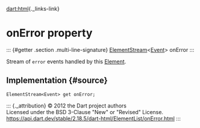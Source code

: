 [dart:html](../../dart-html/dart-html-library){._links-link}

onError property
================

::: {#getter .section .multi-line-signature}
[ElementStream](../elementstream-class)\<[Event](../event-class)\>
onError
:::

Stream of `error` events handled by this [Element](../element-class).

Implementation {#source}
--------------

``` {.language-dart data-language="dart"}
ElementStream<Event> get onError;
```

::: {._attribution}
© 2012 the Dart project authors\
Licensed under the BSD 3-Clause \"New\" or \"Revised\" License.\
<https://api.dart.dev/stable/2.18.5/dart-html/ElementList/onError.html>
:::
